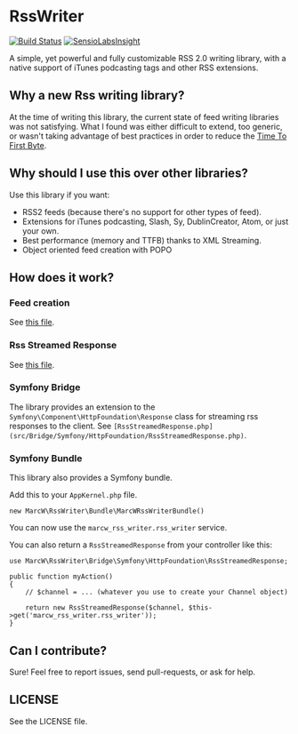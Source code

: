 # RssWriter

[![Build Status](https://travis-ci.org/marcw/rss-writer.svg?branch=master)](https://travis-ci.org/marcw/rss-writer)
[![SensioLabsInsight](https://insight.sensiolabs.com/projects/515dfe1b-e319-46a2-9b12-b1fc9508b5a8/mini.png)](https://insight.sensiolabs.com/projects/515dfe1b-e319-46a2-9b12-b1fc9508b5a8)

A simple, yet powerful and fully customizable RSS 2.0 writing library, with a
native support of iTunes podcasting tags and other RSS extensions.

## Why a new Rss writing library?

At the time of writing this library, the current state of feed writing
libraries was not satisfying. What I found was either difficult to extend, too
generic, or wasn't taking advantage of best practices in order to reduce the
[Time To First Byte](https://en.wikipedia.org/wiki/Time_To_First_Byte).

## Why should I use this over other libraries?

Use this library if you want:

- RSS2 feeds (because there's no support for other types of feed).
- Extensions for iTunes podcasting, Slash, Sy, DublinCreator, Atom, or just your own.
- Best performance (memory and TTFB) thanks to XML Streaming.
- Object oriented feed creation with POPO

## How does it work?

### Feed creation

See [this file](tests/RssWriterTest.php).

### Rss Streamed Response

See [this file](tests/Bridge/Symfony/HttpFoundation/RssStreamedResponseTest.php).

### Symfony Bridge

The library provides an extension to the `Symfony\Component\HttpFoundation\Response` class for streaming rss responses to the client. See `[RssStreamedResponse.php](src/Bridge/Symfony/HttpFoundation/RssStreamedResponse.php)`.

### Symfony Bundle

This library also provides a Symfony bundle.

Add this to your `AppKernel.php` file.

    new MarcW\RssWriter\Bundle\MarcWRssWriterBundle()

You can now use the `marcw_rss_writer.rss_writer` service.

You can also return a `RssStreamedResponse` from your controller like this:

    use MarcW\RssWriter\Bridge\Symfony\HttpFoundation\RssStreamedResponse;

    public function myAction()
    {
        // $channel = ... (whatever you use to create your Channel object)

        return new RssStreamedResponse($channel, $this->get('marcw_rss_writer.rss_writer'));
    }

## Can I contribute?

Sure! Feel free to report issues, send pull-requests, or ask for help.

## LICENSE

See the LICENSE file.
